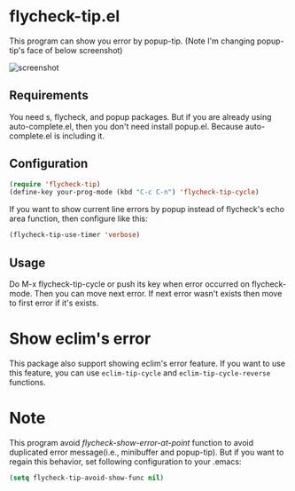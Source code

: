 # flycheck-tip.el

This program can show you error by popup-tip.
(Note I'm changing popup-tip's face of below screenshot)

![screenshot](https://lh3.googleusercontent.com/-xQ9YEUo-ufc/UmSXPW51F5I/AAAAAAAACvw/VmendRlrXlA/s640/Screenshot%2520from%25202013-10-20%252022%253A51%253A32.png)

## Requirements

You need s, flycheck, and popup packages.
But if you are already using auto-complete.el, then you don't need
install popup.el. Because auto-complete.el is including it.
<!-- WIP If you can install package from MELPA ...-->

## Configuration

```lisp
(require 'flycheck-tip)
(define-key your-prog-mode (kbd "C-c C-n") 'flycheck-tip-cycle)
```

If you want to show current line errors by popup instead of flycheck's
echo area function, then configure like this:

```lisp
(flycheck-tip-use-timer 'verbose)
```

## Usage

Do M-x flycheck-tip-cycle or push its key when error occurred on
flycheck-mode. Then you can move next error.
If next error wasn't exists then move to first error if it's exists.

# Show eclim's error

This package also support showing eclim's error feature.
If you want to use this feature, you can use `eclim-tip-cycle` and
`eclim-tip-cycle-reverse` functions.

# Note

This program avoid *flycheck-show-error-at-point* function to avoid
duplicated error message(i.e., minibuffer and popup-tip).
But if you want to regain this behavior, set following configuration
to your .emacs:

```lisp
(setq flycheck-tip-avoid-show-func nil)
```
